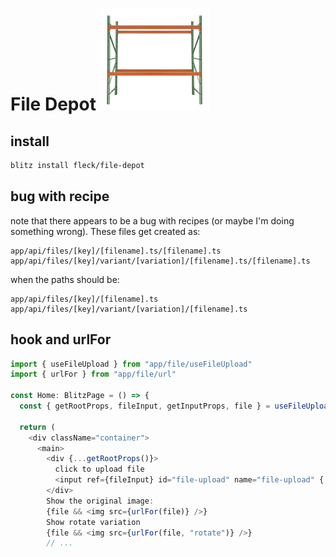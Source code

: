 # File Depot ![Warehouse Rack](./rack.png)

## install

```bash
blitz install fleck/file-depot
```

## bug with recipe

note that there appears to be a bug with recipes (or maybe I'm doing something wrong).
These files get created as:

```
app/api/files/[key]/[filename].ts/[filename].ts
app/api/files/[key]/variant/[variation]/[filename].ts/[filename].ts
```

when the paths should be:

```
app/api/files/[key]/[filename].ts
app/api/files/[key]/variant/[variation]/[filename].ts
```

## hook and urlFor

```ts
import { useFileUpload } from "app/file/useFileUpload"
import { urlFor } from "app/file/url"

const Home: BlitzPage = () => {
  const { getRootProps, fileInput, getInputProps, file } = useFileUpload()

  return (
    <div className="container">
      <main>
        <div {...getRootProps()}>
          click to upload file
          <input ref={fileInput} id="file-upload" name="file-upload" {...getInputProps()} />
        </div>
        Show the original image:
        {file && <img src={urlFor(file)} />}
        Show rotate variation
        {file && <img src={urlFor(file, "rotate")} />}
        // ...
```
